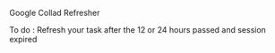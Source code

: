 Google Collad Refresher

To do : Refresh your task after the 12 or 24 hours passed and session expired